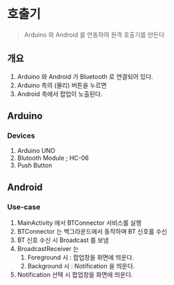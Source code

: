 # 호출기
> Arduino 와 Android 를 연동하여 원격 호출기를 만든다

## 개요

1. Arduino 와 Android 가 Bluetooth 로 연결되어 있다.
2. Arduino 측의 (물리) 버튼을 누르면
3. Android 측에서 팝업이 노출된다.

## Arduino

### Devices

1. Arduino UNO
2. Blutooth Module ; HC-06
3. Push Button

## Android

### Use-case

1. MainActivity 에서 BTConnector 서비스를 실행
2. BTConnector 는 백그라운드에서 동작하며 BT 신호를 수신
3. BT 신호 수신 시 Broadcast 를 보냄
4. BroadcastReceiver 는 
    1. Foreground 시 : 팝업창을 화면에 띄운다.
    2. Background 시 : Notification 을 띄운다.
5. Notification 선택 시 팝업창을 화면에 띄운다.
